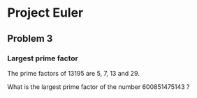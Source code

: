 # Project Euler
## Problem 3
### Largest prime factor
The prime factors of 13195 are 5, 7, 13 and 29.

What is the largest prime factor of the number 600851475143 ?